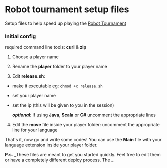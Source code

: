 Robot tournament setup files
======================

Setup files to help speed up playing the [Robot Tournament](https://github.com/mattwynne/robot_tournament)

### Initial config

required command line tools: __curl__ & __zip__

1. Choose a player name

2. Rename the __player__ folder to your player name

3. Edit __release.sh__:
 - make it executable eg: ```chmod +x release.sh```
 - set your player name
 - set the ip (this will be given to you in the session)

   ___optional___:  If using __Java__, __Scala__ or __C#__ uncomment the appropriate lines

4. Edit the __move__ file inside your player folder: uncomment the appropriate line for your language

That's it, now go and write some codes! You can use the __Main__ file with your language extension inside your player folder.


__P.s.__ _These files are meant to get you started quickly. Feel free to edit them or have a completely different deploy process. The _